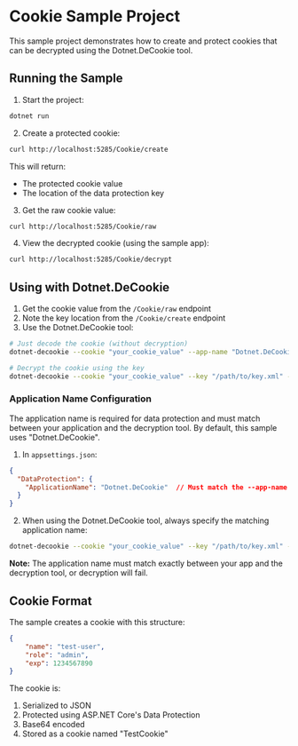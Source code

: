 # Cookie Sample Project

This sample project demonstrates how to create and protect cookies that can be decrypted using the Dotnet.DeCookie tool.

## Running the Sample

1. Start the project:
```bash
dotnet run
```

2. Create a protected cookie:
```bash
curl http://localhost:5285/Cookie/create
```
This will return:
- The protected cookie value
- The location of the data protection key

3. Get the raw cookie value:
```bash
curl http://localhost:5285/Cookie/raw
```

4. View the decrypted cookie (using the sample app):
```bash
curl http://localhost:5285/Cookie/decrypt
```

## Using with Dotnet.DeCookie

1. Get the cookie value from the `/Cookie/raw` endpoint
2. Note the key location from the `/Cookie/create` endpoint
3. Use the Dotnet.DeCookie tool:

```bash
# Just decode the cookie (without decryption)
dotnet-decookie --cookie "your_cookie_value" --app-name "Dotnet.DeCookie"

# Decrypt the cookie using the key
dotnet-decookie --cookie "your_cookie_value" --key "/path/to/key.xml" --app-name "Dotnet.DeCookie"
```

### Application Name Configuration

The application name is required for data protection and must match between your application and the decryption tool. By default, this sample uses "Dotnet.DeCookie".

1. In `appsettings.json`:
```json
{
  "DataProtection": {
    "ApplicationName": "Dotnet.DeCookie"  // Must match the --app-name parameter
  }
}
```

2. When using the Dotnet.DeCookie tool, always specify the matching application name:
```bash
dotnet-decookie --cookie "your_cookie_value" --key "/path/to/key.xml" --app-name "Dotnet.DeCookie"
```

**Note:** The application name must match exactly between your app and the decryption tool, or decryption will fail.

## Cookie Format

The sample creates a cookie with this structure:
```json
{
    "name": "test-user",
    "role": "admin",
    "exp": 1234567890
}
```

The cookie is:
1. Serialized to JSON
2. Protected using ASP.NET Core's Data Protection
3. Base64 encoded
4. Stored as a cookie named "TestCookie" 